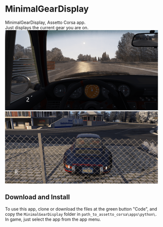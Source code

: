 # MinimalGearDisplay
MinimalGearDisplay, Assetto Corsa app.<br>
Just displays the current gear you are on.
![MGDExample](/ui/images/example.png?raw=true "MGDExample")<br>
![MGDRExample](/ui/images/reverse_example.png?raw=true "MGDRExample")

## Download and Install
To use this app, clone or download the files at the green button "Code", and copy the `MinimalGearDisplay` folder in `path_to_assetto_corsa\apps\python\`.<br>
In game, just select the app from the app menu.